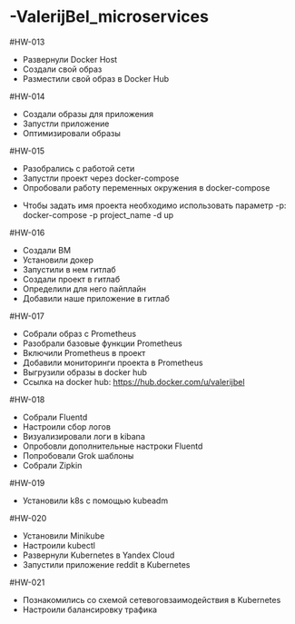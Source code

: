 # -ValerijBel_microservices

#HW-013
- Развернули Docker Host
- Создали свой образ
- Разместили свой образ в Docker Hub

#HW-014
- Создали образы для приложения
- Запустли приложение
- Оптимизировали образы

#HW-015
- Разобрались с работой сети
- Запустли проект через docker-compose
- Опробовали работу переменных окружения в docker-compose
* Чтобы задать имя проекта необходимо использовать параметр -p: docker-compose -p project_name -d up

#HW-016
- Создали ВМ
- Установили докер
- Запустили в нем гитлаб
- Создали проект в гитлаб
- Определили для него пайплайн
- Добавили наше приложение в гитлаб

#HW-017
- Собрали образ с Prometheus
- Разобрали базовые функции Prometheus
- Включили Prometheus в проект
- Добавили мониторинги проекта в Prometheus
- Выгрузили образы в docker hub
- Ссылка на docker hub: https://hub.docker.com/u/valerijbel

#HW-018
- Собрали Fluentd
- Настроили сбор логов
- Визуализировали логи в kibana
- Опробовли дополнительные настроки Fluentd
- Попробовали Grok шаблоны
- Собрали Zipkin

#HW-019
- Установили k8s с помощью kubeadm

#HW-020
- Установили Minikube
- Настроили kubectl
- Развернули Kubernetes в Yandex Cloud
- Запустили приложение reddit в Kubernetes

#HW-021
- Познакомились со схемой сетевоговзаимодействия в Kubernetes
- Настроили балансировку трафика
